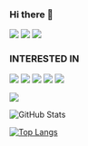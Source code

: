 ### Hi there 👋
![](https://img.shields.io/badge/I%20am-30336b?style=for-the-badge)
![](https://img.shields.io/badge/Frontend%20Engineer-eb4d4b?style=for-the-badge)
![](https://img.shields.io/badge/Working%20in%20Tokyo-6ab04c?style=for-the-badge)

### INTERESTED IN
![](https://img.shields.io/badge/Javascript-f9ca24?style=for-the-badge&logo=Javascript&logoColor=black)
![](https://img.shields.io/badge/React-22a6b3?style=for-the-badge&logo=React&logoColor=white)
![](https://img.shields.io/badge/Next.js-000000?style=for-the-badge&logo=Next.js&logoColor=white)
![](https://img.shields.io/badge/Typescript-1e3799?style=for-the-badge&logo=Typescript&logoColor=white)
![](https://img.shields.io/badge/Remix-9980FA?style=for-the-badge&logo=Remix&logoColor=white)

<!--
マークダウンのコメントアウトは以下の通り
https://qiita.com/yu0819ki/items/e1e1d20cedc68706ba23
<a href="https://github.com/anuraghazra/github-readme-stats">
  <img align="left" height="170px" src="https://github-readme-stats.vercel.app/api/top-langs/?username=Naoyuki-Hayasaka&layout=compact&theme=algolia" />
</a>

<a href="https://github.com/anuraghazra/github-readme-stats">
  <img align="left" height="170px" src="https://github-readme-stats.vercel.app/api?username=Naoyuki-Hayasaka&count_private=true&theme=algolia&show_icons=true&token=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" />
</a>

-->

![](https://github-profile-summary-cards.vercel.app/api/cards/profile-details?username=Naoyuki-Hayasaka&theme=react)

![GitHub Stats](https://github-readme-stats.vercel.app/api?username=Naoyuki-Hayasaka&count_private=true&theme=algolia&show_icons=true)

[![Top Langs](https://github-readme-stats.vercel.app/api/top-langs/?username=Naoyuki-Hayasaka&layout=compact&langs_count=6&theme=algolia)](https://github.com/anuraghazra/github-readme-stats)
